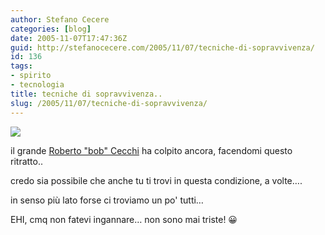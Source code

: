 ```yaml
---
author: Stefano Cecere
categories: [blog]
date: 2005-11-07T17:47:36Z
guid: http://stefanocecere.com/2005/11/07/tecniche-di-sopravvivenza/
id: 136
tags:
- spirito
- tecnologia
title: tecniche di sopravvivenza..
slug: /2005/11/07/tecniche-di-sopravvivenza/
---
```


![](/wp-content/krur_low.jpg)
  
il grande [Roberto "bob" Cecchi](http://www.civico201.com/) ha colpito ancora, facendomi questo ritratto..

credo sia possibile che anche tu ti trovi in questa condizione, a volte….
  
in senso più lato forse ci troviamo un po' tutti…

EHI, cmq non fatevi ingannare… non sono mai triste! 😀